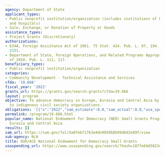 ```yaml
---
agency: Department of State
applicant_types:
- Public nonprofit institution/organization (includes institutions of higher education
  and hospitals)
- Sale, Exchange, or Donation of Property or Goods
assistance_types:
- Project Grants (Discretionary)
authorizations:
- 634A, Foreign Assistance Act of 1961. 75 Stat. 424. Pub. L. 87, 194. 22 U.S.C. &sect;
  2151.
- Department of State, Foreign Operations, and Related Programs Appropriations Act
  of 2010. Pub. L. 111, 117.
beneficiary_types:
- Public nonprofit institution/organization
categories:
- Community Development - Technical Assistance and Services
cfda: '19.666'
fiscal_year: '2022'
grants_url: https://grants.gov/search-grants?cfda=19.666
layout: program
objective: To advance democracy in Europe, Eurasia and Central Asia by providing support
  to indigenous civil society organizations.
obligations: '[{"x":"2022","sam_estimate":0.0,"sam_actual":0.0,"usa_spending_actual":0.0},{"x":"2023","sam_estimate":0.0,"sam_actual":0.0,"usa_spending_actual":300000.0},{"x":"2024","sam_estimate":0.0,"sam_actual":0.0,"usa_spending_actual":0.0}]'
permalink: /program/19.666.html
popular_name: National Endowment for Democracy (NED) Small Grants Program in Europe,
  Eurasia and Central Asia
results: []
sam_url: https://sam.gov/fal/5a07eb71763e4de9850b8b99d0d2e89f/view
sub-agency: N/A
title: EUR/ACE National Endowment for Democracy Small Grants
usaspending_url: https://www.usaspending.gov/search/?hash=187fe69d5823e5edc6e7f9b239143ece
---
```

